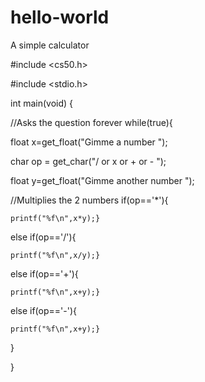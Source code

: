 # hello-world
A simple calculator

#include <cs50.h>

#include <stdio.h>

int main(void)
{
    
//Asks the question forever
while(true){

float x=get_float("Gimme a number ");

char op = get_char("/ or x or + or -  ");

float y=get_float("Gimme another number ");

//Multiplies the 2 numbers
if(op=='*'){
  
    printf("%f\n",x*y);}

else if(op=='/'){

    printf("%f\n",x/y);}

else if(op=='+'){

    printf("%f\n",x+y);}

else if(op=='-'){
    
    printf("%f\n",x+y);}

}

}
